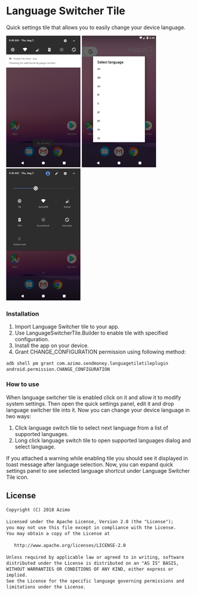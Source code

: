 # Language Switcher Tile
Quick settings tile that allows you to easily change your device language.

<img src="screenshots/tile_clicked.png" width="200px">
<img src="screenshots/tile_long_clicked.png" width="200px">
<img src="screenshots/quick_settings_panel_expanded.png" width="200px">

### Installation

1. Import Language Switcher tile to your app.
2. Use LanguageSwitcherTile.Builder to enable tile with specified configuration. 
3. Install the app on your device.
4. Grant CHANGE_CONFIGURATION permission using following method:

```
adb shell pm grant com.azimo.sendmoney.languagetiletileplugin android.permission.CHANGE_CONFIGURATION
```

### How to use

When language switcher tile is enabled click on it and allow it to modify system settings. Then open the quick settings panel, edit it and drop language switcher tile into it. Now you can change your device language in two ways:

1. Click language switch tile to select next language from a list of supported languages.
2. Long click language switch tile to open supported languages dialog and select language.

If you attached a warning while enabling tile you should see it displayed in toast message after language selection. Now, you can expand quick settings panel to see selected language shortcut under Language Switcher Tile icon.

## License

    Copyright (C) 2018 Azimo

    Licensed under the Apache License, Version 2.0 (the "License");
    you may not use this file except in compliance with the License.
    You may obtain a copy of the License at

       http://www.apache.org/licenses/LICENSE-2.0

    Unless required by applicable law or agreed to in writing, software
    distributed under the License is distributed on an "AS IS" BASIS,
    WITHOUT WARRANTIES OR CONDITIONS OF ANY KIND, either express or implied.
    See the License for the specific language governing permissions and
    limitations under the License.